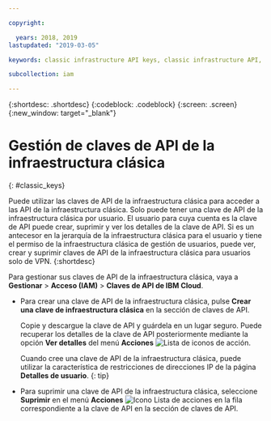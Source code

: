 ```yaml
---

copyright:

  years: 2018, 2019
lastupdated: "2019-03-05"

keywords: classic infrastructure API keys, classic infrastructure API, SoftLayer API key

subcollection: iam

---
```


{:shortdesc: .shortdesc}
{:codeblock: .codeblock}
{:screen: .screen}
{:new_window: target="_blank"}

# Gestión de claves de API de la infraestructura clásica
{: #classic_keys}

Puede utilizar las claves de API de la infraestructura clásica para acceder a las API de la infraestructura clásica. Solo puede tener una clave de API de la infraestructura clásica por usuario. El usuario para cuya cuenta es la clave de API puede crear, suprimir y ver los detalles de la clave de API. Si es un antecesor en la jerarquía de la infraestructura clásica para el usuario y tiene el permiso de la infraestructura clásica de gestión de usuarios, puede ver, crear y suprimir claves de API de la infraestructura clásica para usuarios solo de VPN.
{:shortdesc}

Para gestionar sus claves de API de la infraestructura clásica, vaya a **Gestionar** > **Acceso (IAM)** > **Claves de API de IBM Cloud**.

  * Para crear una clave de API de la infraestructura clásica, pulse **Crear una clave de infraestructura clásica** en la sección de claves de API.

     Copie y descargue la clave de API y guárdela en un lugar seguro. Puede recuperar los detalles de la clave de API posteriormente mediante la opción **Ver detalles** del menú **Acciones** ![Lista de iconos de acción](../icons/action-menu-icon.svg).

     Cuando cree una clave de API de la infraestructura clásica, puede utilizar la característica de restricciones de direcciones IP de la página **Detalles de usuario**.
     {: tip}

  * Para suprimir una clave de API de la infraestructura clásica, seleccione **Suprimir** en el menú **Acciones** ![Icono Lista de acciones](../icons/action-menu-icon.svg) en la fila correspondiente a la clave de API en la sección de claves de API.
